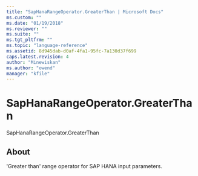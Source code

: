 ```yaml
---
title: "SapHanaRangeOperator.GreaterThan | Microsoft Docs"
ms.custom: ""
ms.date: "01/19/2018"
ms.reviewer: ""
ms.suite: ""
ms.tgt_pltfrm: ""
ms.topic: "language-reference"
ms.assetid: 8d945dab-d0af-4fa1-95fc-7a130d37f699
caps.latest.revision: 4
author: "Minewiskan"
ms.author: "owend"
manager: "kfile"
---
```

# SapHanaRangeOperator.GreaterThan
SapHanaRangeOperator.GreaterThan  
  
## About  
'Greater than' range operator for SAP HANA input parameters.  
  
